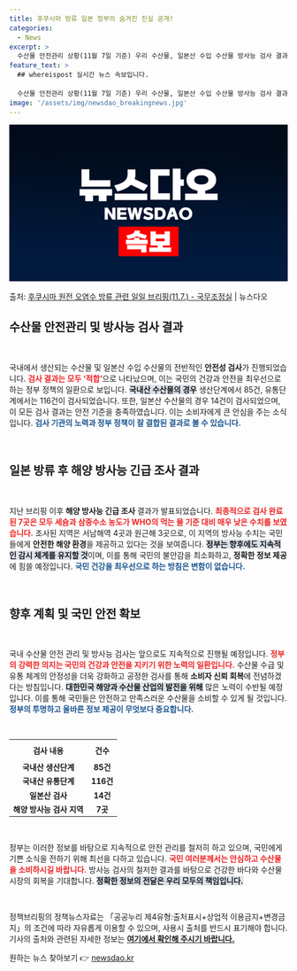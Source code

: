 ```yaml
---
title: 후쿠시마 방류 일본 정부의 숨겨진 진실 공개!
categories:
  - News
excerpt: >
  수산물 안전관리 상황(11월 7일 기준) 우리 수산물, 일본산 수입 수산물 방사능 검사 결과 모두 적합입니다…
feature_text: >
  ## whereispost 실시간 뉴스 속보입니다.

  수산물 안전관리 상황(11월 7일 기준) 우리 수산물, 일본산 수입 수산물 방사능 검사 결과 모두 적합입니다…
image: '/assets/img/newsdao_breakingnews.jpg'
---
```


![뉴스다오 속보](/assets/img/newsdao_breakingnews.jpg)

<p>출처: <a href="https://newsdao.kr/2454" rel="dofollow">후쿠시마 원전 오염수 방류 관련 일일 브리핑(11.7.) - 국무조정실</a> | 뉴스다오</p>

<h2 data-ke-size="size26">수산물 안전관리 및 방사능 검사 결과</h2>

<p data-ke-size="size16">&nbsp;</p>

국내에서 생산되는 수산물 및 일본산 수입 수산물의 전반적인 **안전성 검사**가 진행되었습니다. <b><span style="color: #ee2323;">검사 결과는 모두 ‘적합’</span></b>으로 나타났으며, 이는 국민의 건강과 안전을 최우선으로 하는 정부 정책의 일환으로 보입니다. <b><span style="background-color: #21538527;">국내산 수산물의 경우</span></b> 생산단계에서 85건, 유통단계에서는 116건이 검사되었습니다. 또한, 일본산 수산물의 경우 14건이 검사되었으며, 이 모든 검사 결과는 안전 기준을 충족하였습니다. 이는 소비자에게 큰 안심을 주는 소식입니다. <b><span style="color: #1a5490;">검사 기관의 노력과 정부 정책이 잘 결합된 결과로 볼 수 있습니다.</span></b>

<p data-ke-size="size16">&nbsp;</p>

<h2 data-ke-size="size26">일본 방류 후 해양 방사능 긴급 조사 결과</h2>

<p data-ke-size="size16">&nbsp;</p>

지난 브리핑 이후 **해양 방사능 긴급 조사** 결과가 발표되었습니다. <b><span style="color: #ee2323;">최종적으로 검사 완료된 7곳은 모두 세슘과 삼중수소 농도가 WHO의 먹는 물 기준 대비 매우 낮은 수치를 보였습니다.</span></b> 조사된 지역은 서남해역 4곳과 원근해 3곳으로, 이 지역의 방사능 수치는 국민들에게 **안전한 해양 환경**을 제공하고 있다는 것을 보여줍니다. <b><span style="background-color: #21538527;">정부는 향후에도 지속적인 감시 체계를 유지할 것</span></b>이며, 이를 통해 국민의 불안감을 최소화하고, **정확한 정보 제공**에 힘쓸 예정입니다. <b><span style="color: #1a5490;">국민 건강을 최우선으로 하는 방침은 변함이 없습니다.</span></b>

<p data-ke-size="size16">&nbsp;</p>

<h2 data-ke-size="size26">향후 계획 및 국민 안전 확보</h2>

<p data-ke-size="size16">&nbsp;</p>

국내 수산물 안전 관리 및 방사능 검사는 앞으로도 지속적으로 진행될 예정입니다. <b><span style="color: #ee2323;">정부의 강력한 의지는 국민의 건강과 안전을 지키기 위한 노력의 일환입니다.</span></b> 수산물 수급 및 유통 체계의 안정성을 더욱 강화하고 공정한 검사를 통해 **소비자 신뢰 회복**에 전념하겠다는 방침입니다. <b><span style="background-color: #21538527;">대한민국 해양과 수산물 산업의 발전을 위해</span></b> 많은 노력이 수반될 예정입니다. 이를 통해 국민들은 안전하고 만족스러운 수산물을 소비할 수 있게 될 것입니다. <b><span style="color: #1a5490;">정부의 투명하고 올바른 정보 제공이 무엇보다 중요합니다.</span></b>

<p data-ke-size="size16">&nbsp;</p>

<table style="width: 100%; border-collapse: collapse;">
  <tr>
    <th style="text-align: center; height: 30px;"><b>검사 내용</b></th>
    <th style="text-align: center; height: 30px;"><b>건수</b></th>
  </tr>
  <tr>
    <td style="text-align: center; height: 17px;"><b>국내산 생산단계</b></td>
    <td style="text-align: center; height: 17px;"><b>85건</b></td>
  </tr>
  <tr>
    <td style="text-align: center; height: 17px;"><b>국내산 유통단계</b></td>
    <td style="text-align: center; height: 17px;"><b>116건</b></td>
  </tr>
  <tr>
    <td style="text-align: center; height: 17px;"><b>일본산 검사</b></td>
    <td style="text-align: center; height: 17px;"><b>14건</b></td>
  </tr>
  <tr>
    <td style="text-align: center; height: 17px;"><b>해양 방사능 검사 지역</b></td>
    <td style="text-align: center; height: 17px;"><b>7곳</b></td>
  </tr>
</table>

<p data-ke-size="size16">&nbsp;</p>

정부는 이러한 정보를 바탕으로 지속적으로 안전 관리를 철저히 하고 있으며, 국민에게 기쁜 소식을 전하기 위해 최선을 다하고 있습니다. <b><span style="color: #ee2323;">국민 여러분께서는 안심하고 수산물을 소비하시길 바랍니다.</span></b> 방사능 검사의 철저한 결과를 바탕으로 건강한 바다와 수산물 시장의 회복을 기대합니다. <b><span style="background-color: #21538527;">정확한 정보의 전달은 우리 모두의 책임입니다.</span></b>

<p data-ke-size="size16">&nbsp;</p>

정책브리핑의 정책뉴스자료는 「공공누리 제4유형:출처표시+상업적 이용금지+변경금지」의 조건에 따라 자유롭게 이용할 수 있으며, 사용시 출처를 반드시 표기해야 합니다. 기사의 출처와 관련된 자세한 정보는 <a href="https://newsdao.kr/2454"><b>여기에서 확인해 주시기 바랍니다.</b></a> 

원하는 뉴스 찾아보기 👉 <a href="https://newsdao.kr" rel="dofollow">newsdao.kr</a>


